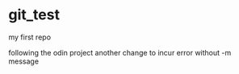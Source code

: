 # git_test
my first repo

following the odin project
another change to incur error without -m message
